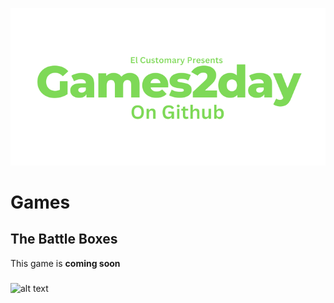 ![alt text](https://raw.githubusercontent.com/Ishaanlikescandy/Games2day/main/Games2day.png)
# Games
## The Battle Boxes
This game is **coming soon**
#####
![alt text](https://img.shields.io/badge/Download-Windows-blue)

